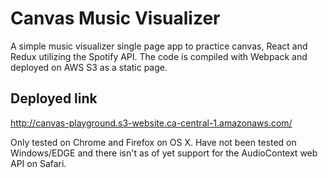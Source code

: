 # Canvas Music Visualizer

A simple music visualizer single page app to practice canvas, React and Redux utilizing the Spotify API. The code is compiled with Webpack and deployed on AWS S3 as a static page.

## Deployed link

http://canvas-playground.s3-website.ca-central-1.amazonaws.com/

Only tested on Chrome and Firefox on OS X. Have not been tested on Windows/EDGE and there isn't as of yet support for the AudioContext web API on Safari.

